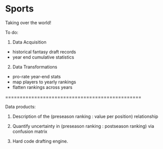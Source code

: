 Sports
======

Taking over the world!

To do:

1) Data Acquisition
  
  - historical fantasy draft records
  - year end cumulative statistics
  
2) Data Transformations
  
  - pro-rate year-end stats
  - map players to yearly rankings
  - flatten rankings across years



===============================================

Data products:


1) Description of the (preseason ranking : value per position) relationship
  
2) Quantify uncertainty in (preseason ranking : postseason ranking) via confusion matrix
  
3) Hard code drafting engine.


